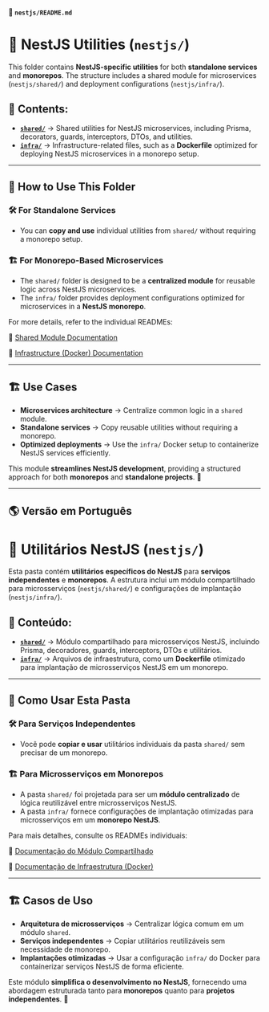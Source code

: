 #### 📄 `nestjs/README.md`

# 🚀 NestJS Utilities (`nestjs/`)

This folder contains **NestJS-specific utilities** for both **standalone services** and **monorepos**. The structure includes a shared module for microservices (`nestjs/shared/`) and deployment configurations (`nestjs/infra/`).

## 📌 Contents:

- **[`shared/`](./shared/README.md)** → Shared utilities for NestJS microservices, including Prisma, decorators, guards, interceptors, DTOs, and utilities.
- **[`infra/`](./infra/README.md)** → Infrastructure-related files, such as a **Dockerfile** optimized for deploying NestJS microservices in a monorepo setup.

---

## 🔹 How to Use This Folder

### 🛠 For Standalone Services

- You can **copy and use** individual utilities from `shared/` without requiring a monorepo setup.

### 🏗 For Monorepo-Based Microservices

- The `shared/` folder is designed to be a **centralized module** for reusable logic across NestJS microservices.
- The `infra/` folder provides deployment configurations optimized for microservices in a **NestJS monorepo**.

For more details, refer to the individual READMEs:

🔹 [Shared Module Documentation](./shared/README.md)

🔹 [Infrastructure (Docker) Documentation](./infra/README.md)

---

## 🏗️ Use Cases

- **Microservices architecture** → Centralize common logic in a `shared` module.
- **Standalone services** → Copy reusable utilities without requiring a monorepo.
- **Optimized deployments** → Use the `infra/` Docker setup to containerize NestJS services efficiently.

This module **streamlines NestJS development**, providing a structured approach for both **monorepos** and **standalone projects**. 🚀

---

## 🌎 Versão em Português

# 🚀 Utilitários NestJS (`nestjs/`)

Esta pasta contém **utilitários específicos do NestJS** para **serviços independentes** e **monorepos**. A estrutura inclui um módulo compartilhado para microsserviços (`nestjs/shared/`) e configurações de implantação (`nestjs/infra/`).

## 📌 Conteúdo:

- **[`shared/`](./shared/README.md)** → Módulo compartilhado para microsserviços NestJS, incluindo Prisma, decoradores, guards, interceptors, DTOs e utilitários.
- **[`infra/`](./infra/README.md)** → Arquivos de infraestrutura, como um **Dockerfile** otimizado para implantação de microsserviços NestJS em um monorepo.

---

## 🔹 Como Usar Esta Pasta

### 🛠 Para Serviços Independentes

- Você pode **copiar e usar** utilitários individuais da pasta `shared/` sem precisar de um monorepo.

### 🏗 Para Microsserviços em Monorepos

- A pasta `shared/` foi projetada para ser um **módulo centralizado** de lógica reutilizável entre microsserviços NestJS.
- A pasta `infra/` fornece configurações de implantação otimizadas para microsserviços em um **monorepo NestJS**.

Para mais detalhes, consulte os READMEs individuais:

🔹 [Documentação do Módulo Compartilhado](./shared/README.md)

🔹 [Documentação de Infraestrutura (Docker)](./infra/README.md)

---

## 🏗️ Casos de Uso

- **Arquitetura de microsserviços** → Centralizar lógica comum em um módulo `shared`.
- **Serviços independentes** → Copiar utilitários reutilizáveis sem necessidade de monorepo.
- **Implantações otimizadas** → Usar a configuração `infra/` do Docker para containerizar serviços NestJS de forma eficiente.

Este módulo **simplifica o desenvolvimento no NestJS**, fornecendo uma abordagem estruturada tanto para **monorepos** quanto para **projetos independentes**. 🚀
